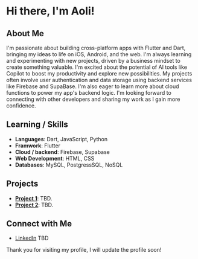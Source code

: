 # Hi there, I'm Aoli!

## About Me
I'm passionate about building cross-platform apps with Flutter and Dart, bringing my ideas to life on iOS, Android, and the web. I'm always learning and experimenting with new projects, driven by a business mindset to create something valuable. I'm excited about the potential of AI tools like Copilot to boost my productivity and explore new possibilities.  My projects often involve user authentication and data storage using backend services like Firebase and SupaBase. I'm also eager to learn more about cloud functions to power my app's backend logic. I'm looking forward to connecting with other developers and sharing my work as I gain more confidence.

## Learning / Skills
- **Languages**: Dart, JavaScript, Python
- **Framwork**: Flutter
- **Cloud / backend**: Firebase, Supabase
- **Web Development**: HTML, CSS
- **Databases**: MySQL, PostgressSQL, NoSQL

## Projects
- **[Project 1](https://github.com/Aoli/project1)**: TBD.
- **[Project 2](https://github.com/Aoli/project2)**: TBD.

## Connect with Me
- [LinkedIn](https://www.linkedin.com/) TBD



Thank you for visiting my profile, I will update the profile soon!
